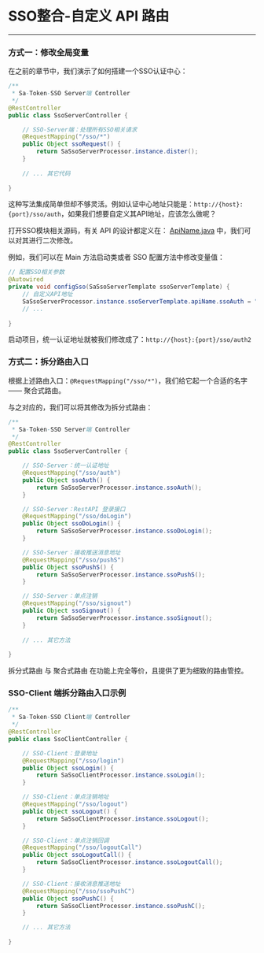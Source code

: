 # SSO整合-自定义 API 路由 

---

### 方式一：修改全局变量

在之前的章节中，我们演示了如何搭建一个SSO认证中心：
``` java
/**
 * Sa-Token-SSO Server端 Controller 
 */
@RestController
public class SsoServerController {

	// SSO-Server端：处理所有SSO相关请求 
	@RequestMapping("/sso/*")
	public Object ssoRequest() {
		return SaSsoServerProcessor.instance.dister();
	}
	
	// ... 其它代码
	
}
```

这种写法集成简单但却不够灵活。例如认证中心地址只能是：`http://{host}:{port}/sso/auth`，如果我们想要自定义其API地址，应该怎么做呢？

打开SSO模块相关源码，有关 API 的设计都定义在：
[ApiName.java](https://gitee.com/dromara/sa-token/blob/master/sa-token-plugin/sa-token-sso/src/main/java/cn/dev33/satoken/sso/name/ApiName.java)
中，我们可以对其进行二次修改。

例如，我们可以在 Main 方法启动类或者 SSO 配置方法中修改变量值：
``` java
// 配置SSO相关参数 
@Autowired
private void configSso(SaSsoServerTemplate ssoServerTemplate) {
	// 自定义API地址
	SaSsoServerProcessor.instance.ssoServerTemplate.apiName.ssoAuth = "/sso/auth2";
	// ... 
	
}
```

启动项目，统一认证地址就被我们修改成了：`http://{host}:{port}/sso/auth2`


### 方式二：拆分路由入口
根据上述路由入口：`@RequestMapping("/sso/*")`，我们给它起一个合适的名字 —— 聚合式路由。

与之对应的，我们可以将其修改为拆分式路由：

``` java
/**
 * Sa-Token-SSO Server端 Controller 
 */
@RestController
public class SsoServerController {

	// SSO-Server：统一认证地址 
	@RequestMapping("/sso/auth")
	public Object ssoAuth() {
		return SaSsoServerProcessor.instance.ssoAuth();
	}

	// SSO-Server：RestAPI 登录接口 
	@RequestMapping("/sso/doLogin")
	public Object ssoDoLogin() {
		return SaSsoServerProcessor.instance.ssoDoLogin();
	}

	// SSO-Server：接收推送消息地址
	@RequestMapping("/sso/pushS")
	public Object ssoPushS() {
		return SaSsoServerProcessor.instance.ssoPushS();
	}

	// SSO-Server：单点注销 
	@RequestMapping("/sso/signout")
	public Object ssoSignout() {
		return SaSsoServerProcessor.instance.ssoSignout();
	}
	
	// ... 其它方法 
	
}
```

拆分式路由 与 聚合式路由 在功能上完全等价，且提供了更为细致的路由管控。


### SSO-Client 端拆分路由入口示例

``` java
/**
 * Sa-Token-SSO Client端 Controller 
 */
@RestController
public class SsoClientController {

	// SSO-Client：登录地址
	@RequestMapping("/sso/login")
	public Object ssoLogin() {
		return SaSsoClientProcessor.instance.ssoLogin();
	}

	// SSO-Client：单点注销地址
	@RequestMapping("/sso/logout")
	public Object ssoLogout() {
		return SaSsoClientProcessor.instance.ssoLogout();
	}

	// SSO-Client：单点注销回调
	@RequestMapping("/sso/logoutCall")
	public Object ssoLogoutCall() {
		return SaSsoClientProcessor.instance.ssoLogoutCall();
	}

	// SSO-Client：接收消息推送地址
	@RequestMapping("/sso/ssoPushC")
	public Object ssoPushC() {
		return SaSsoClientProcessor.instance.ssoPushC();
	}

	// ... 其它方法 
	
}
```